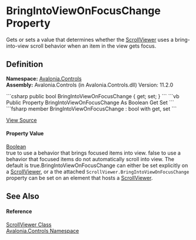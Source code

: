 # BringIntoViewOnFocusChange Property


Gets or sets a value that determines whether the <a href="T_Avalonia_Controls_ScrollViewer">ScrollViewer</a> uses a bring-into-view scroll behavior when an item in the view gets focus.



## Definition
**Namespace:** <a href="N_Avalonia_Controls">Avalonia.Controls</a>  
**Assembly:** Avalonia.Controls (in Avalonia.Controls.dll) Version: 11.2.0

<Tabs groupId="api-code-preview">
<TabItem value="csharp" label="C#">
```csharp
public bool BringIntoViewOnFocusChange { get; set; }
```
</TabItem>
<TabItem value="vb" label="VB">
```vb
Public Property BringIntoViewOnFocusChange As Boolean
	Get
	Set
```
</TabItem>
<TabItem value="fsharp" label="F#">
```fsharp
member BringIntoViewOnFocusChange : bool with get, set
```
</TabItem>
</Tabs>



<a href="https://github.com/AvaloniaUI/Avalonia/tree/master/src/Avalonia.Controls/ScrollViewer.cs#L206" title="View the source code">View Source</a>



#### Property Value
<a href="https://learn.microsoft.com/dotnet/api/system.boolean" target="_blank" rel="noopener noreferrer">Boolean</a>  
true to use a behavior that brings focused items into view. false to use a behavior that focused items do not automatically scroll into view. The default is true.BringIntoViewOnFocusChange can either be set explicitly on a <a href="T_Avalonia_Controls_ScrollViewer">ScrollViewer</a>, or a the attached <code language="cs">ScrollViewer.BringIntoViewOnFocusChange</code> property can be set on an element that hosts a <a href="T_Avalonia_Controls_ScrollViewer">ScrollViewer</a>.

## See Also


#### Reference
<a href="T_Avalonia_Controls_ScrollViewer">ScrollViewer Class</a>  
<a href="N_Avalonia_Controls">Avalonia.Controls Namespace</a>  

